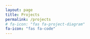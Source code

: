 ```yaml
---
layout: page
title: Projects
permalink: /projects
# fa-icon: "fas fa-project-diagram"
fa-icon: "fas fa-code"
---
```

<style>
    /* div#window-right {
    background: #ffe8e8;
} */
</style>
  
<!-- This is the list of my projects over the time :  
  
1. [Four In A Row]({{site.baseurl}}{%- link _projects/four-in-a-row.md -%})  

2. [Django Projects](https://github.com/niananto/django_projects)  

Follow me on [GitHub](https://github.com/niananto) -->


<style>
    div#window-right {
        /* background:#ffe8e8; */
        /* background: white; */
        background-image: linear-gradient(to right, rgba(238,255,255,01), #fff);
    }

    .project-list {
        width: 30%;
        float: left;
    }

    .project {
        /* background:#ffe8e8; */
        /* background: lightcyan; */
        /* background: rgb(218,237,244); */
        /* height: fit-content; */
        min-height: 50px;
        line-height: 50px;
        vertical-align: 20px;
        background: rgb(232,244,248);
        color: #000;
        padding: 10px 10px;
        margin: auto;
        margin-bottom: 20px;
        box-shadow: 0 4px 8px 0 rgba(0,0,0,0.2);
        transition: 0.3s;
        font-size: 1.25em;
    }

    .project:hover {
        box-shadow: 0 8px 16px 0 rgba(0,0,0,0.2);
    }

    .project:active {
        background: white;
    }

    .project span {
        display: inline-block;
        vertical-align: middle;
        line-height: 25px;
    }

    #readme-container {
        width: 50%;
        /* float: right; */
        position: fixed;
        top: 6vh;
        left: 38%;
        height: calc(100vh - 14vh);
        display:none;
        overflow-y: auto;
        /* background:#ffe8e8; */
        /* background: #d3fcff; */
        /* background: #eee; */
        background-image: linear-gradient(to right, rgba(232,244,248,1), white);
        /* margin-top: 20px; */
        padding:20px 50px;
        box-shadow: 0 4px 8px 0 rgba(0,0,0,0.2);
        transition: 0.3s;
    }

    /* On mouse-over, add a deeper shadow */
    #readme-container:hover {
        box-shadow: 0 8px 16px 0 rgba(0,0,0,0.2);
    }

</style>

<div>  
    <div class="project-list">
        <!-- here would be the list of repos -->
    </div>
    <div id="readme-container">
        <hr style="display:none">
        <h1 id="repo-name" style="text-align:center"></h1>
        <hr style="display:none">
        <div id="readme">
            <!-- here is the test -->
        </div>
    </div>
</div>

<script src="{{site.baseurl}}{%- link assets/js/projects.js -%}"></script>
<script src="{{site.baseurl}}{%- link assets/js/mmd.js -%}"></script>
<!-- <script>console.log( mmd('Markdown is **sweet**') );</script> -->